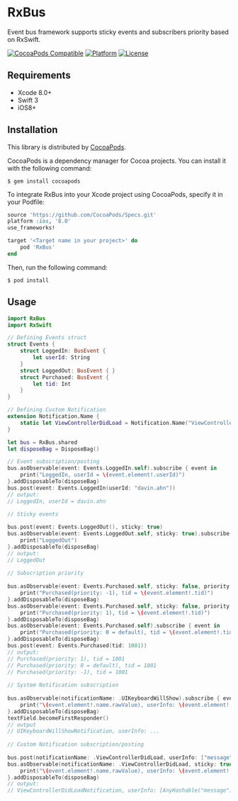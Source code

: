 # RxBus
Event bus framework supports sticky events and subscribers priority based on RxSwift.

[![CocoaPods Compatible](https://img.shields.io/cocoapods/v/RxBus.svg?style=flat)](https://cocoadocs.org/docsets/RxBus)
[![Platform](https://img.shields.io/cocoapods/p/RxBus.svg?style=flat)](https://cocoadocs.org/docsets/RxBus)
[![License](https://img.shields.io/cocoapods/l/RxBus.svg?style=flat)](https://cocoadocs.org/docsets/RxBus)

## Requirements
- Xcode 8.0+
- Swift 3
- iOS8+

## Installation
This library is distributed by [CocoaPods](https://cocoapods.org).

 CocoaPods is a dependency manager for Cocoa projects. You can install it with the following command:

```
$ gem install cocoapods
```

To integrate RxBus into your Xcode project using CocoaPods, specify it in your Podfile:

```ruby
source 'https://github.com/CocoaPods/Specs.git'
platform :ios, '8.0'
use_frameworks!

target '<Target name in your project>' do
    pod 'RxBus'
end
```

Then, run the following command:

```
$ pod install
```

## Usage
```swift
import RxBus
import RxSwift

// Defining Events struct
struct Events {
    struct LoggedIn: BusEvent {
        let userId: String
    }
    struct LoggedOut: BusEvent { }
    struct Purchased: BusEvent {
        let tid: Int
    }
}

// Defining Custom Notification
extension Notification.Name {
    static let ViewControllerDidLoad = Notification.Name("ViewControllerDidLoadNotification")
}

let bus = RxBus.shared
let disposeBag = DisposeBag()

// Event subscription/posting
bus.asObservable(event: Events.LoggedIn.self).subscribe { event in
    print("LoggedIn, userId = \(event.element!.userId)")
}.addDisposableTo(disposeBag)
bus.post(event: Events.LoggedIn(userId: "davin.ahn"))
// output:
// LoggedIn, userId = davin.ahn

// Sticky events
        
bus.post(event: Events.LoggedOut(), sticky: true)
bus.asObservable(event: Events.LoggedOut.self, sticky: true).subscribe { _ in
    print("LoggedOut")
}.addDisposableTo(disposeBag)
// output:
// LoggedOut
        
// Subscription priority
        
bus.asObservable(event: Events.Purchased.self, sticky: false, priority: -1).subscribe { event in
    print("Purchased(priority: -1), tid = \(event.element!.tid)")
}.addDisposableTo(disposeBag)
bus.asObservable(event: Events.Purchased.self, sticky: false, priority: 1).subscribe { event in
    print("Purchased(priority: 1), tid = \(event.element!.tid)")
}.addDisposableTo(disposeBag)
bus.asObservable(event: Events.Purchased.self).subscribe { event in
    print("Purchased(priority: 0 = default), tid = \(event.element!.tid)")
}.addDisposableTo(disposeBag)
bus.post(event: Events.Purchased(tid: 1001))
// output:
// Purchased(priority: 1), tid = 1001
// Purchased(priority: 0 = default), tid = 1001
// Purchased(priority: -1), tid = 1001
        
// System Notification subscription
        
bus.asObservable(notificationName: .UIKeyboardWillShow).subscribe { event in
    print("\(event.element!.name.rawValue), userInfo: \(event.element!.userInfo!)")
}.addDisposableTo(disposeBag)
textField.becomeFirstResponder()
// output
// UIKeyboardWillShowNotification, userInfo: ...
        
// Custom Notification subscription/posting
        
bus.post(notificationName: .ViewControllerDidLoad, userInfo: ["message": "Hi~"], sticky: true)
bus.asObservable(notificationName: .ViewControllerDidLoad, sticky: true).subscribe { event in
    print("\(event.element!.name.rawValue), userInfo: \(event.element!.userInfo!)")
}.addDisposableTo(disposeBag)
// output:
// ViewControllerDidLoadNotification, userInfo: [AnyHashable("message"): "Hi~"]
```


